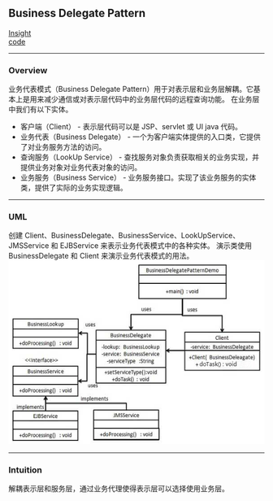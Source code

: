 ## Business Delegate Pattern
[Insight](https://www.runoob.com/design-pattern/business-delegate-pattern.html)  
[code](https://github.com/wan-h/Brainpower/blob/master/Code/CS/DesignPatterns/BusinessDelegatePattern.py)

---
### Overview  
业务代表模式（Business Delegate Pattern）用于对表示层和业务层解耦。它基本上是用来减少通信或对表示层代码中的业务层代码的远程查询功能。
在业务层中我们有以下实体。  

* 客户端（Client） - 表示层代码可以是 JSP、servlet 或 UI java 代码。  
* 业务代表（Business Delegate） - 一个为客户端实体提供的入口类，它提供了对业务服务方法的访问。  
* 查询服务（LookUp Service） - 查找服务对象负责获取相关的业务实现，并提供业务对象对业务代表对象的访问。  
* 业务服务（Business Service） - 业务服务接口。实现了该业务服务的实体类，提供了实际的业务实现逻辑。  

---
### UML  
创建 Client、BusinessDelegate、BusinessService、LookUpService、JMSService 和 EJBService 来表示业务代表模式中的各种实体。
演示类使用 BusinessDelegate 和 Client 来演示业务代表模式的用法。  
![](src/UML_0.png)  

---
### Intuition  
解耦表示层和服务层，通过业务代理使得表示层可以选择使用业务层。